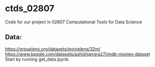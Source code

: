 # ctds_02807
Code for our project in 02807 Computational Tools for Data Science


## Data:
https://grouplens.org/datasets/movielens/32m/
https://www.kaggle.com/datasets/ashishjangra27/imdb-movies-dataset
Start by running get_data.ipynb.
